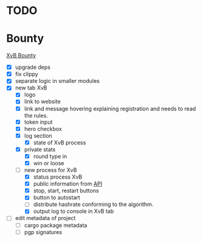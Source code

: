 # TODO

# Bounty

[XvB Bounty](https://bounties.monero.social/posts/105)

- [x] upgrade deps
- [x] fix clippy
- [x] separate logic in smaller modules
- [x] new tab XvB
  - [x] logo
  - [x] link to website
  - [x] link and message hovering explaining registration and needs to read the rules.
  - [x] token input
  - [x] hero checkbox
  - [x] log section
    - [x] state of XvB process
  - [x] private stats
      - [x] round type in
      - [x] win or loose
  - [ ] new process for XvB
    - [x] status process XvB
    - [x] public information from [API](https://xmrvsbeast.com/p2pool/stats)
    - [x] stop, start, restart buttons
    - [x] button to autostart
    - [ ] distribute hashrate conforming to the algorithm.
    - [x] output log to console in XvB tab
- [ ] edit metadata of project
  - [ ] cargo package metadata
  - [ ] pgp signatures
